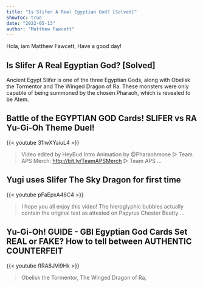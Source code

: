 ```yaml
---
title: "Is Slifer A Real Egyptian God? [Solved]"
ShowToc: true 
date: "2022-05-13"
author: "Matthew Fawcett" 
---
```


Hola, iam Matthew Fawcett, Have a good day!
## Is Slifer A Real Egyptian God? [Solved]
 Ancient Egypt Slifer is one of the three Egyptian Gods, along with Obelisk the Tormentor and The Winged Dragon of Ra. These monsters were only capable of being summoned by the chosen Pharaoh, which is revealed to be Atem.

## Battle of the EGYPTIAN GOD Cards! SLIFER vs RA Yu-Gi-Oh Theme Duel!
{{< youtube 31lwXYaiuL4 >}}
>Video edited by HeyBud Intro Animation by @Pharaohmone ▷ Team APS Merch: http://bit.ly/TeamAPSMerch ▷ Team APS ...

## Yugi uses Slifer The Sky Dragon for first time
{{< youtube pFaEpxA46C4 >}}
>I hope you all enjoy this video! The hieroglyphic bubbles actually contain the original text as attested on Papyrus Chester Beatty ...

## Yu-Gi-Oh! GUIDE - GBI Egyptian God Cards Set REAL or FAKE? How to tell between AUTHENTIC COUNTERFEIT
{{< youtube fIRA8JVi9Hk >}}
>Obelisk the Tormentor, The Winged Dragon of Ra, 

